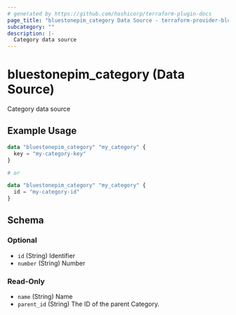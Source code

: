 ```yaml
---
# generated by https://github.com/hashicorp/terraform-plugin-docs
page_title: "bluestonepim_category Data Source - terraform-provider-bluestonepim"
subcategory: ""
description: |-
  Category data source
---
```


# bluestonepim_category (Data Source)

Category data source

## Example Usage

```terraform
data "bluestonepim_category" "my_category" {
  key = "my-category-key"
}

# or

data "bluestonepim_category" "my_category" {
  id = "my-category-id"
}
```

<!-- schema generated by tfplugindocs -->
## Schema

### Optional

- `id` (String) Identifier
- `number` (String) Number

### Read-Only

- `name` (String) Name
- `parent_id` (String) The ID of the parent Category.
